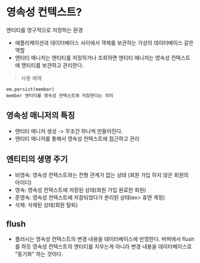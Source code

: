 # 영속성 컨텍스트?
엔티티를 영구적으로 저장하는 환경
* 애플리케이션과 데이터베이스 사이에서 객체를 보관하는 가상의 데이터베이스 같은 역할
* 엔티티 매니저는 엔티티를 저장하거나 조회하면 엔티티 매니저는 영속성 컨텍스트에 엔티티를 보관하고 관리한다.

> 사용 예제

    em.persist(member) 
    member 엔티티를 영속성 컨텍스트에 저장한다는 의미

## 영속성 매니저의 특징
* 엔티티 매니저 생성 -> 무조건 하나씩 만들어진다.
* 엔티티 매니저를 통해서 영속성 컨텍스트에 접근하고 관리

## 엔티티의 생명 주기
* 비영속: 영속성 컨텍스트와는 전형 관계가 없는 상태 (회원 가입 하지 않은 회원의 아이디)
* 영속: 영속성 컨텍스트에 저장된 상태(회원 가입 완료한 회원)
* 준영속: 영속성 컨텍스트에 저장되었다가 분리된 상태(ex> 휴면 계정)
* 삭제: 삭제된 상태(회원 탈퇴)


## flush
* 플러시는 영속성 컨텍스트의 변경 내용을 테이터베이스에 반영한다. 버퍼에서 flush를 하듯 영속성 컨텍스트의 엔티티를 지우는게 아니라
 변경 내용을 데이터베이스로 "동기화" 하는 것이다.
 
 
